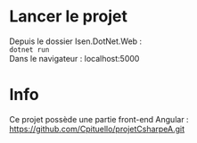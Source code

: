 # Lancer le projet
 
Depuis le dossier Isen.DotNet.Web :  
`dotnet run`    
Dans le navigateur : localhost:5000

# Info
Ce projet possède une partie front-end Angular : https://github.com/Cpituello/projetCsharpeA.git 
